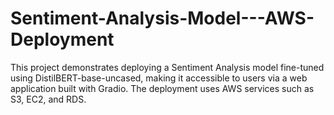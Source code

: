# Sentiment-Analysis-Model---AWS-Deployment
This project demonstrates deploying a Sentiment Analysis model fine-tuned using DistilBERT-base-uncased, making it accessible to users via a web application built with Gradio. The deployment uses AWS services such as S3, EC2, and RDS.
